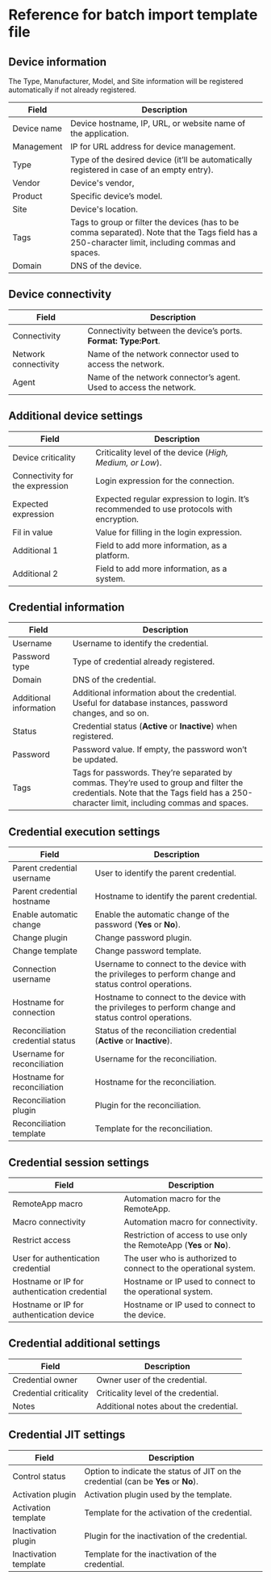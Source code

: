 # Reference for batch import template file

## Device information

The Type, Manufacturer, Model, and Site information will be registered automatically if not already registered.

| Field | Description |
| --- | --- |
| Device name | Device hostname, IP, URL, or website name of the application. |
| Management | IP for URL address for device management. |
| Type | Type of the desired device (it’ll be automatically registered in case of an empty entry). |
| Vendor | Device's vendor, |
| Product | Specific device’s model. |
| Site | Device's location. |
| Tags | Tags to group or filter the devices (has to be comma separated). Note that the Tags field has a 250-character limit, including commas and spaces. |
| Domain | DNS of the device. |

## Device connectivity

| Field | Description |
| --- | --- |
| Connectivity | Connectivity between the device’s ports. **Format: Type:Port**. |
| Network connectivity | Name of the network connector used to access the network. |
| Agent | Name of the network connector’s agent. Used to access the network. |

## Additional device settings

| Field | Description |
| --- | --- |
| Device criticality | Criticality level of the device (*High, Medium, or Low*). |
| Connectivity for the expression | Login expression for the connection. |
| Expected expression | Expected regular expression to login. It’s recommended to use protocols with encryption. |
| Fil in value | Value for filling in the login expression. |
| Additional 1 | Field to add more information, as a platform. |
| Additional 2 | Field to add more information, as a system. |

## Credential information

| Field | Description |
| --- | --- |
| Username | Username to identify the credential. |
| Password type | Type of credential already registered. |
| Domain | DNS of the credential. |
| Additional information | Additional information about the credential. Useful for database instances, password changes, and so on. |
| Status | Credential status (**Active** or **Inactive**) when registered. |
| Password | Password value. If empty, the password won’t be updated. |
| Tags | Tags for passwords. They’re separated by commas. They’re used to group and filter the credentials. Note that the Tags field has a 250-character limit, including commas and spaces. |

## Credential execution settings

| Field | Description |
| --- | --- |
| Parent credential username | User to identify the parent credential. |
| Parent credential hostname | Hostname to identify the parent credential. |
| Enable automatic change | Enable the automatic change of the password (**Yes** or **No**). |
| Change plugin | Change password plugin. |
| Change template | Change password template. |
| Connection username | Username to connect to the device with the privileges to perform change and status control operations. |
| Hostname for connection | Hostname to connect to the device with the privileges to perform change and status control operations. |
| Reconciliation credential status | Status of the reconciliation credential (**Active** or **Inactive**). |
| Username for reconciliation | Username for the reconciliation. |
| Hostname for reconciliation | Hostname for the reconciliation. |
| Reconciliation plugin | Plugin for the reconciliation. |
| Reconciliation template | Template for the reconciliation. |

## Credential session settings

| Field | Description |
| --- | --- |
| RemoteApp macro | Automation macro for the RemoteApp. |
| Macro connectivity | Automation macro for connectivity. |
| Restrict access | Restriction of access to use only the RemoteApp (**Yes** or **No**). |
| User for authentication credential | The user who is authorized to connect to the operational system. |
| Hostname or IP for authentication credential | Hostname or IP used to connect to the operational system. |
| Hostname or IP for authentication device | Hostname or IP used to connect to the device. |

## Credential additional settings

| Field | Description |
| --- | --- |
| Credential owner | Owner user of the credential. |
| Credential criticality | Criticality level of the credential. |
| Notes | Additional notes about the credential. |

## Credential JIT settings

| Field | Description |
| --- | --- |
| Control status | Option to indicate the status of JIT on the credential (can be **Yes** or **No**). |
| Activation plugin | Activation plugin used by the template. |
| Activation template | Template for the activation of the credential. |
| Inactivation plugin | Plugin for the inactivation of the credential. |
| Inactivation template | Template for the inactivation of the credential. |